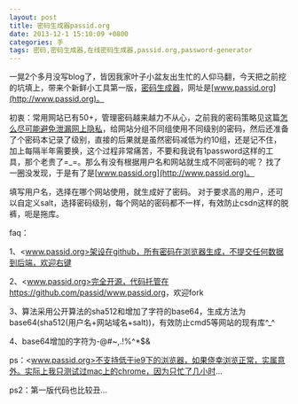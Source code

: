 ```yaml
---
layout: post
title: 密码生成器passid.org
date: 2013-12-1 15:10:09 +0800
categories: 手
tags: 密码,密码生成器,在线密码生成器,passid.org,password-generator
---
```


一晃2个多月没写blog了，皆因我家叶子小盆友出生忙的人仰马翻，今天把之前挖的坑填上，带来个新鲜小工具第一版，[密码生成器](http://www.passid.org)，网址是[www.passid.org](http://www.passid.org)。

初衷：常用网站已有50+，管理密码越来越力不从心，之前我的密码策略见这篇[怎么尽可能避免泄漏网上隐私](http://blog.yeeh.org/post/2012/11/23/hide-secret.html)，给网站分组不同组使用不同级别的密码，然后还准备了个密码本记录了级别，直接的后果就是虽然密码减低为约10组，还是记不住，加上每隔半年需要换，这个过程非常痛苦，不要和我说有1password这样的工具，那个老贵了=_=。那么有没有根据用户名和网站就生成不同密码的呢？ 找了一圈没发现，于是有了是[www.passid.org](http://www.passid.org)。

填写用户名，选择在哪个网站使用，就生成好了密码。 对于要求高的用户，还可以自定义salt，选择密码级别，每个网站的密码都不一样，有效防止csdn这样的脱裤，呃是拖库。

faq：

1、<www.passid.org>架设在github，所有密码在浏览器生成，不提交任何数据到后端，欢迎右键

2、<www.passid.org>完全开源，代码托管在<https://github.com/passid/www.passid.org>，欢迎fork

3、算法采用公开算法的sha512和增加了字符的base64，生成方法为base64(sha512(用户名+网站域名+salt))，有效防止cmd5等网站的现有库^_^

4、base64增加的字符为-@#~,.[]()!%^*$&

ps：<www.passid.org>不支持低于ie9下的浏览器，如果侥幸浏览正常，实属意外。实际上我只测试过mac上的chrome，因为只忙了几小时...

ps2：第一版代码也比较丑...



